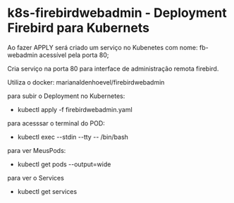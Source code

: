 # k8s-firebirdwebadmin - Deployment Firebird para Kubernets 

Ao fazer APPLY será criado um serviço no Kubenetes com nome:  fb-webadmin acessível pela porta 80;




Cria serviço na porta 80 para interface de administração remota firebird.

Utiliza o docker:  marianaldenhoevel/firebirdwebadmin 


para subir o Deployment no Kubernetes:
*    kubectl apply -f firebirdwebadmin.yaml
    
para acesssar o terminal do POD:
*    kubectl exec --stdin --tty  <MEUPODE> -- /bin/bash
  
para ver MeusPods:
*    kubectl get pods --output=wide
    
para ver o Services
*    kubectl get services
